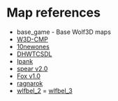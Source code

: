 # Map references

- base_game - Base Wolf3D maps
- [W3D-CMP](https://web.archive.org/web/20140603222452/http://www.brlowe.co.uk/W3D-CMP.zip)
- [10newones](http://www.wolfenstein3d.co.uk/awards.htm)
- [DHWTCSDL](http://www.wolfenstein3d.co.uk/awards.htm)
- [Ipank](http://www.wolfenstein3d.co.uk/awards.htm)
- [spear v2.0](http://www.wolfenstein3d.co.uk/awards.htm)
- [Fox v1.0](http://www.wolfenstein3d.co.uk/awards.htm)
- [ragnarok](http://www.wolfenstein3d.co.uk/awards.htm)
- [wlfbel_2](http://www.wolfenstein3d.co.uk/adds_brian.htm)
= [wlfbel_3](http://www.wolfenstein3d.co.uk/adds_brian.htm)